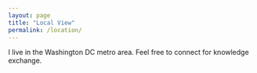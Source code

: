 ```yaml
---
layout: page
title: "Local View"
permalink: /location/
---
```

I live in the Washington DC metro area. Feel free to connect for knowledge exchange.